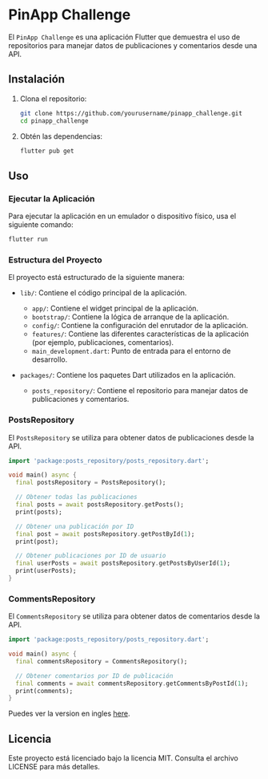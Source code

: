 # PinApp Challenge

El `PinApp Challenge` es una aplicación Flutter que demuestra el uso de repositorios para manejar datos de publicaciones y comentarios desde una API.

## Instalación

1. Clona el repositorio:
    ```sh
    git clone https://github.com/yourusername/pinapp_challenge.git
    cd pinapp_challenge
    ```

2. Obtén las dependencias:
    ```sh
    flutter pub get
    ```

## Uso

### Ejecutar la Aplicación

Para ejecutar la aplicación en un emulador o dispositivo físico, usa el siguiente comando:
```sh
flutter run
```

### Estructura del Proyecto

El proyecto está estructurado de la siguiente manera:

- `lib/`: Contiene el código principal de la aplicación.
  - `app/`: Contiene el widget principal de la aplicación.
  - `bootstrap/`: Contiene la lógica de arranque de la aplicación.
  - `config/`: Contiene la configuración del enrutador de la aplicación.
  - `features/`: Contiene las diferentes características de la aplicación (por ejemplo, publicaciones, comentarios).
  - `main_development.dart`: Punto de entrada para el entorno de desarrollo.

- `packages/`: Contiene los paquetes Dart utilizados en la aplicación.
  - `posts_repository/`: Contiene el repositorio para manejar datos de publicaciones y comentarios.

### PostsRepository

El `PostsRepository` se utiliza para obtener datos de publicaciones desde la API.

```dart
import 'package:posts_repository/posts_repository.dart';

void main() async {
  final postsRepository = PostsRepository();

  // Obtener todas las publicaciones
  final posts = await postsRepository.getPosts();
  print(posts);

  // Obtener una publicación por ID
  final post = await postsRepository.getPostById(1);
  print(post);

  // Obtener publicaciones por ID de usuario
  final userPosts = await postsRepository.getPostsByUserId(1);
  print(userPosts);
}
```

### CommentsRepository

El `CommentsRepository` se utiliza para obtener datos de comentarios desde la API.

```dart
import 'package:posts_repository/posts_repository.dart';

void main() async {
  final commentsRepository = CommentsRepository();

  // Obtener comentarios por ID de publicación
  final comments = await commentsRepository.getCommentsByPostId(1);
  print(comments);
}
```

Puedes ver la version en ingles [here](README.md).

## Licencia

Este proyecto está licenciado bajo la licencia MIT. Consulta el archivo LICENSE para más detalles.
